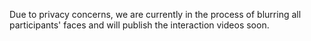 Due to privacy concerns, we are currently in the process of blurring all participants' faces and will publish the interaction videos soon.
